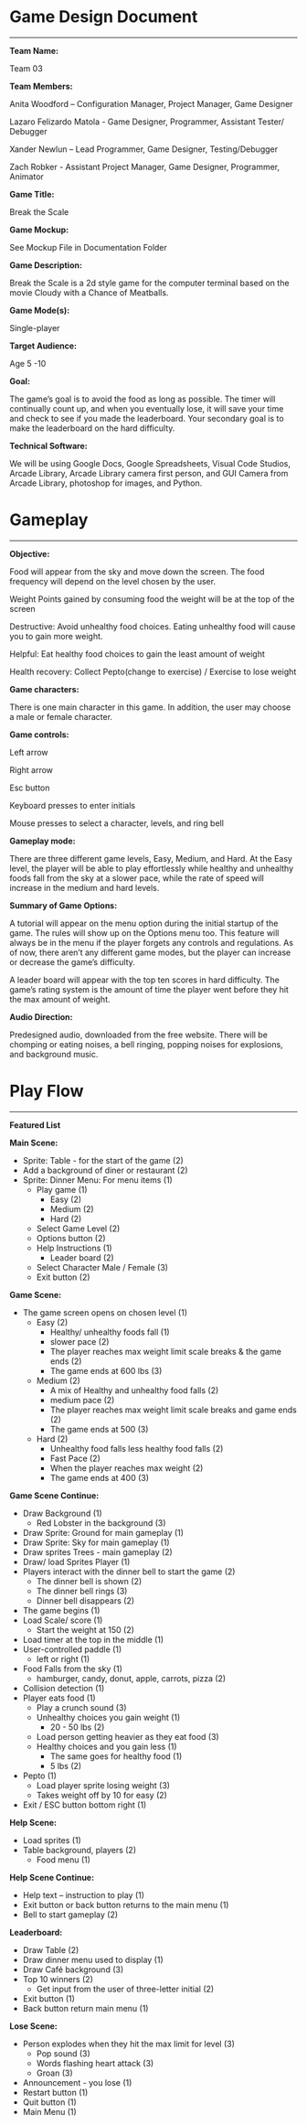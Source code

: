 # Game Design Document
---

**Team Name:**


Team 03

**Team Members:**

Anita Woodford  –  Configuration Manager, Project Manager, Game Designer

Lazaro Felizardo Matola - Game Designer, Programmer, Assistant Tester/ Debugger

Xander Newlun – Lead Programmer, Game Designer, Testing/Debugger

Zach Robker - Assistant Project Manager, Game Designer, Programmer, Animator

**Game Title:**

Break the Scale

**Game Mockup:**

See Mockup File in Documentation Folder

**Game Description:**

Break the Scale is a 2d style game for the computer terminal based on the movie Cloudy with a Chance of Meatballs.

**Game Mode(s):**

Single-player

**Target Audience:**

Age 5 -10

**Goal:**

The game’s goal is to avoid the food as long as possible. The timer will continually count up, and when you eventually lose, it will save your time and check to see if you made the leaderboard. Your secondary goal is to make the leaderboard on the hard difficulty.

**Technical Software:**

We will be using Google Docs, Google Spreadsheets, Visual Code Studios, Arcade Library, Arcade Library camera first person, and GUI Camera from Arcade Library, photoshop for images,  and Python.

# Gameplay
---
**Objective:**

Food will appear from the sky and move down the screen. The food frequency will depend on the level chosen by the user.

Weight Points gained by consuming food the weight will be at the top of the screen

Destructive: Avoid unhealthy food choices. Eating unhealthy food will cause you to gain more weight. 

Helpful: Eat healthy food choices to gain the least amount of weight

Health recovery: Collect Pepto(change to exercise) / Exercise to lose weight

**Game characters:**

There is one main character in this game. In addition, the user may choose a male or female character.

**Game controls:**

Left arrow

Right arrow

Esc button

Keyboard presses to enter initials

Mouse presses to select a character, levels, and ring bell

**Gameplay mode:**

There are three different game levels, Easy, Medium, and Hard. At the Easy level, the player will be able to play effortlessly while healthy and unhealthy foods fall from the sky at a slower pace, while the rate of speed will increase in the medium and hard levels.

**Summary of Game Options:**

A tutorial will appear on the menu option during the initial startup of the game. The rules will show up on the Options menu too. This feature will always be in the menu if the player forgets any controls and regulations. As of now, there aren’t any different game modes, but the player can increase or decrease the game’s difficulty. 

A leader board will appear with the top ten scores in hard difficulty. The game’s rating system is the amount of time the player went before they hit the max amount of weight. 

**Audio Direction:**

Predesigned audio,  downloaded from the free website. There will be chomping or eating noises, a bell ringing, popping noises for explosions, and background music.

# Play Flow
---
**Featured List**

**Main Scene:**

* Sprite: Table - for the start of the game (2)
* Add a background of diner or restaurant (2)
* Sprite: Dinner Menu:  For menu items  (1)
  * Play game (1)
    * Easy (2)
    * Medium (2)
    * Hard (2)
  * Select Game Level (2)
  * Options button (2)
  * Help Instructions (1)
    * Leader board (2)
  * Select Character Male / Female (3)
  * Exit button (2)

**Game Scene:**

* The game screen opens on chosen level (1)
  * Easy (2)
    * Healthy/ unhealthy foods fall (1)
    * slower pace (2)
    * The player reaches max weight limit scale breaks & the game ends (2)
    * The game ends at 600 lbs (3)
  * Medium (2)
    * A mix of Healthy and unhealthy food falls (2)
    * medium pace (2)
    * The player reaches max weight limit scale breaks and game ends (2)
    * The game ends at 500 (3)
  * Hard (2)
    * Unhealthy food falls less healthy food falls (2)
    * Fast Pace (2)
    * When the player reaches max weight (2)
    * The game ends at 400 (3)

**Game Scene Continue:**

* Draw Background (1)
  * Red Lobster in the background (3)
* Draw Sprite: Ground for main gameplay (1)
* Draw Sprite: Sky for main gameplay (1)
* Draw sprites Trees - main gameplay (2)
* Draw/ load Sprites Player (1)
* Players interact with the dinner bell to start the game (2)
  * The dinner bell is shown (2)
  * The dinner bell rings (3)
  * Dinner bell disappears (2)
* The game begins (1)
* Load Scale/ score (1)
  * Start the weight at 150 (2)
* Load timer at the top in the middle (1)
* User-controlled paddle (1)
  * left or right (1)
* Food Falls from the sky (1)
  * hamburger, candy, donut, apple, carrots, pizza (2)
* Collision detection (1)
* Player eats food (1)
  * Play a crunch sound (3)
  * Unhealthy choices you gain weight (1)
    * 20 - 50 lbs (2)
  * Load person getting heavier as they eat food (3)
  * Healthy choices and you gain less ­(1)
    * The same goes for healthy food (1)
    * 5 lbs (2)
* Pepto (1)
  * Load player sprite losing weight (3)
  * Takes weight off by 10 for easy (2)
* Exit / ESC button bottom right  (1)

**Help Scene:**

* Load sprites (1)
* Table background, players (2)
  * Food menu (1)

**Help Scene Continue:**

* Help text – instruction to play (1)
* Exit button or back button returns to the main menu (1)
* Bell to start gameplay (2)

**Leaderboard:**

* Draw Table (2)
* Draw dinner menu used to display (1)
* Draw Café background (3)
* Top 10 winners (2)
  * Get input from the user of three-letter initial (2)
* Exit button (1)
* Back button return main menu (1)

**Lose Scene:**

* Person explodes when they hit the max limit for level (3)
  * Pop sound (3)
  * Words flashing heart attack (3)
  * Groan (3)
* Announcement -  you lose (1)
* Restart button (1)
* Quit button (1)
* Main Menu (1)
